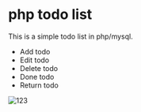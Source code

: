 # php todo list

This is a simple todo list in php/mysql.

<ul class="p-3 mb-0">
  <li>Add todo</li>
  <li>Edit todo</li>
  <li>Delete todo</li>
  <li>Done todo</li>
  <li>Return todo</li>
</ul>

![123](https://user-images.githubusercontent.com/17897626/113988392-ac4fe200-9864-11eb-9412-16c6018fdd55.jpg)
